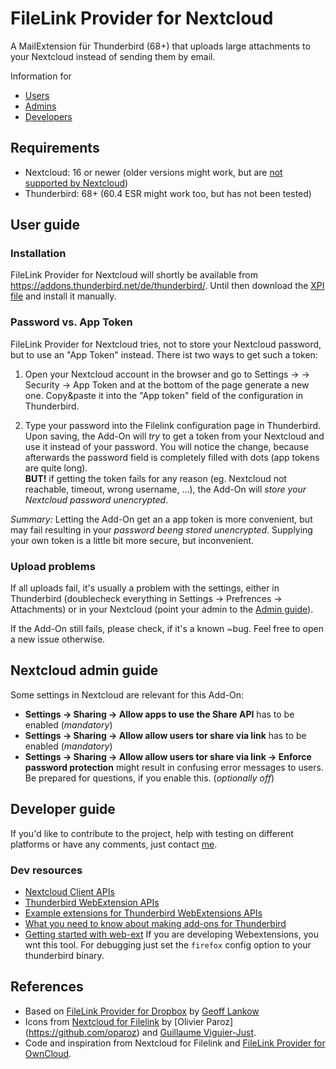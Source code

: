 # FileLink Provider for Nextcloud

A MailExtension für Thunderbird (68+) that uploads large attachments to your Nextcloud instead of sending them by email.

Information for

* [Users](#user-guide)
* [Admins](#nextcloud-admin-guide)
* [Developers](#developer-guide)

## Requirements

* Nextcloud: 16 or newer (older versions might work, but are [not supported by Nextcloud](https://github.com/nextcloud/server/wiki/Maintenance-and-Release-Schedule))
* Thunderbird: 68+ (60.4 ESR might work too, but has not been tested)

## User guide

### Installation

FileLink Provider for Nextcloud will shortly be available from https://addons.thunderbird.net/de/thunderbird/. Until then download the [XPI file](https://gitlab.com/joendres/filelink-nextcloud/raw/master/web-ext-artifacts/filelink_provider_for_nextcloud-2.0.0.xpi) and install it manually.

### Password vs. App Token

FileLink Provider for Nextcloud tries, not to store your Nextcloud password, but to use an "App Token" instead. There ist two ways to get such a token:

1. Open your Nextcloud account in the browser and go to Settings -> -> Security -> App Token and at the bottom of the page generate a new one. Copy&paste it into the "App token" field of the configuration in Thunderbird.

1. Type your password into the Filelink configuration page in Thunderbird. Upon saving, the Add-On will *try* to get a token from your Nextcloud and use it instead of your password. You will notice the change, because afterwards the password field is completely filled with dots (app tokens are quite long).\
**BUT!** if getting the token fails for any reason (eg. Nextcloud not reachable, timeout, wrong username, ...), the Add-On will *store your Nextcloud password unencrypted*.

_Summary:_ Letting the Add-On get an a app token is more convenient, but may fail resulting in your *password beeng stored unencrypted*. Supplying your own token is a little bit more secure, but inconvenient.

### Upload problems

If all uploads fail, it's usually a problem with the settings, either in Thunderbird (doublecheck everything in Settings -> Prefrences -> Attachments) or in your Nextcloud (point your admin to the [Admin guide](#nextcloud-admin-guide)).

If the Add-On still fails, please check, if it's a known ~bug. Feel free to open a new issue otherwise.

## Nextcloud admin guide

Some settings in Nextcloud are relevant for this Add-On:

* **Settings -> Sharing -> Allow apps to use the Share API** has to be enabled (*mandatory*)
* **Settings -> Sharing -> Allow allow users tor share via link** has to be enabled (*mandatory*)
* **Settings -> Sharing -> Allow allow users tor share via link -> Enforce password protection** might result in confusing error messages to users. Be prepared for questions, if you enable this. (*optionally off*)

## Developer guide

If you'd like to contribute to the project, help with testing on different platforms or have any comments, just contact [me](@joendres).

### Dev resources

* [Nextcloud Client APIs](https://docs.nextcloud.com/server/stable/developer_manual/client_apis/index.html)
* [Thunderbird WebExtension APIs](https://thunderbird-webextensions.readthedocs.io/en/latest/index.html) 
* [Example extensions for Thunderbird WebExtensions APIs](https://github.com/thundernest/sample-extensions)
* [What you need to know about making add-ons for Thunderbird](https://developer.thunderbird.net/add-ons/)
* [Getting started with web-ext](https://extensionworkshop.com/documentation/develop/getting-started-with-web-ext) If you are developing Webextensions, you wnt this tool. For debugging just set the ```firefox``` config option to your thunderbird binary.

## References

* Based on [FileLink Provider for Dropbox](https://github.com/darktrojan/dropbox) by [Geoff Lankow](https://darktrojan.github.io/)
* Icons from [Nextcloud for Filelink](https://github.com/nextcloud/nextcloud-filelink) by [Olivier Paroz] (https://github.com/oparoz) and [Guillaume Viguier-Just](https://github.com/guillaumev).
* Code and inspiration from Nextcloud for Filelink and [FileLink Provider for OwnCloud](https://github.com/thosmos/filelink-owncloud).